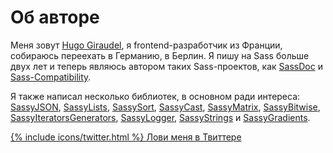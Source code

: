 
# Об авторе

Меня зовут [Hugo Giraudel](http://hugogiraudel.com), я frontend-разработчик из Франции, собираюсь переехать в Германию, в Берлин. Я пишу на Sass больше двух лет и теперь являюсь автором таких Sass-проектов, как [SassDoc](http://sassdoc.com) и [Sass-Compatibility](http://sass-compatibility.github.io).

Я также написал несколько библиотек, в основном ради интереса: [SassyJSON](https://github.com/HugoGiraudel/SassyJSON), [SassyLists](http://sassylists.com), [SassySort](https://github.com/HugoGiraudel/SassySort), [SassyCast](https://github.com/HugoGiraudel/SassyCast), [SassyMatrix](https://github.com/HugoGiraudel/SassyMatrix), [SassyBitwise](https://github.com/HugoGiraudel/SassyBitwise), [SassyIteratorsGenerators](https://github.com/HugoGiraudel/SassyIteratorsGenerators), [SassyLogger](https://github.com/HugoGiraudel/SassyLogger), [SassyStrings](https://github.com/HugoGiraudel/SassyStrings) и [SassyGradients](https://github.com/HugoGiraudel/SassyGradients).

<div class="button-wrapper">
  <a href="https://twitter.com/{{ site.twitter_username }}" target="_blank" class="button">
    {% include icons/twitter.html %}
    Лови меня в Твиттере
  </a>
</div>
